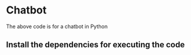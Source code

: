 # Chatbot
The above code is for a chatbot in Python


## Install the dependencies for executing the code 


